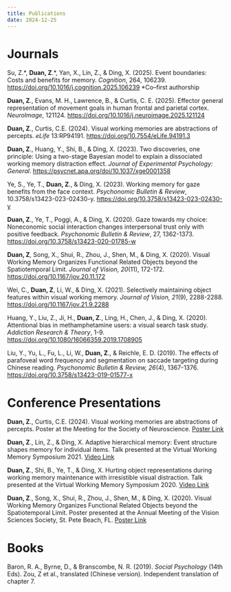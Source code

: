 ```yaml
---
title: Publications
date: 2024-12-25 
---
```


# Journals

Su, Z.\*, **Duan, Z**.\*, Yan, X., Lin, Z., & Ding, X. (2025). Event boundaries: Costs and benefits for memory. *Cognition*, 264, 106239. https://doi.org/10.1016/j.cognition.2025.106239 
\*Co–first authorship

**Duan, Z**., Evans, M. H., Lawrence, B., & Curtis, C. E. (2025). Effector general representation of movement goals in human frontal and parietal cortex. *NeuroImage*, 121124. https://doi.org/10.1016/j.neuroimage.2025.121124

**Duan, Z**., Curtis, C.E. (2024). Visual working memories are abstractions of percepts. *eLife* 13:RP94191. https://doi.org/10.7554/eLife.94191.3 

**Duan, Z**., Huang, Y., Shi, B., & Ding, X. (2023). Two discoveries, one principle: Using a two-stage Bayesian model to explain a dissociated working memory distraction effect. *Journal of Experimental Psychology: General*. https://psycnet.apa.org/doi/10.1037/xge0001358  

Ye, S., Ye, T., **Duan, Z**., & Ding, X. (2023). Working memory for gaze benefits from the face context. *Psychonomic Bulletin & Review*, 10.3758/s13423-023-02430-y. https://doi.org/10.3758/s13423-023-02430-y 

**Duan, Z**., Ye, T., Poggi, A., & Ding, X. (2020). Gaze towards my choice: Noneconomic social interaction changes interpersonal trust only with positive feedback. *Psychonomic Bulletin & Review*, 27, 1362-1373. https://doi.org/10.3758/s13423-020-01785-w

**Duan, Z**, Song, X., Shui, R., Zhou, J., Shen, M., & Ding, X. (2020). Visual Working Memory Organizes Functional Related Objects beyond the Spatiotemporal Limit. *Journal of Vision, 20*(11), 172-172. https://doi.org/10.1167/jov.20.11.172 

Wei, C., **Duan, Z**, Li, W., & Ding, X. (2021). Selectively maintaining object features within visual working memory. *Journal of Vision, 21*(9), 2288-2288. https://doi.org/10.1167/jov.21.9.2288 

Huang, Y., Liu, Z., Ji, H., **Duan, Z**., Ling, H., Chen, J., & Ding, X. (2020). Attentional bias in methamphetamine users: a visual search task study. *Addiction Research & Theory*, 1-9. https://doi.org/10.1080/16066359.2019.1708905

Liu, Y., Yu, L., Fu, L., Li, W., **Duan, Z**., & Reichle, E. D. (2019). The effects of parafoveal word frequency and segmentation on saccade targeting during Chinese reading. *Psychonomic Bulletin & Review, 26*(4), 1367-1376. https://doi.org/10.3758/s13423-019-01577-x


# Conference Presentations

**Duan, Z**., Curtis, C.E. (2024). Visual working memories are abstractions of percepts. Poster at the Meeting for the Society of Neuroscience. [Poster Link](https://drive.google.com/file/d/1UHP4k8ytv6R1IVhveyU8K5T7IWtGttM4/view?usp=sharing)

**Duan, Z**., Lin, Z., & Ding, X. Adaptive hierarchical memory: Event structure shapes memory for individual items. Talk presented at the Virtual Working Memory Symposium 2021. [Video Link](https://youtu.be/86KG0VWIh9s)

**Duan, Z**., Shi, B., Ye, T., & Ding, X. Hurting object representations during working memory maintenance with irresistible visual distraction. Talk presented at the Virtual Working Memory Symposium 2020. [Video Link](https://www.youtube.com/watch?v=UKpKfCzag8M)

**Duan, Z**., Song, X., Shui, R., Zhou, J., Shen, M., & Ding, X. (2020). Visual Working Memory Organizes Functional Related Objects beyond the Spatiotemporal Limit. Poster presented at the Annual Meeting of the Vision Sciences Society, St. Pete Beach, FL. [Poster Link](https://drive.google.com/file/d/1o3n61LlTppIiWXvv7fe5D8oImNbQmd06/view?usp=sharing)


# Books
Baron, R. A., Byrne, D., & Branscombe, N. R. (2019). *Social Psychology* (14th Eds). Zou, Z et al., translated (Chinese version). Independent translation of chapter 7.
